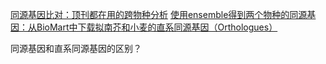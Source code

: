 [同源基因比对：顶刊都在用的跨物种分析](https://mp.weixin.qq.com/s/jv2Z8NVWZwzeVjmm5c9NNg)
[使用ensemble得到两个物种的同源基因：从BioMart中下载拟南芥和小麦的直系同源基因（Orthologues）](https://www.jianshu.com/p/5de2c98797f2)

同源基因和直系同源基因的区别？
